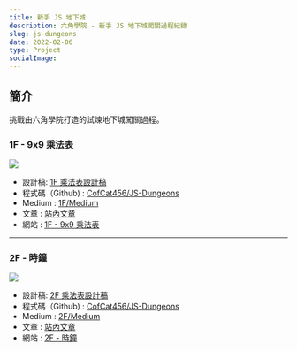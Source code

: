 ```yaml
---
title: 新手 JS 地下城
description: 六角學院 - 新手 JS 地下城闖關過程紀錄
slug: js-dungeons
date: 2022-02-06
type: Project
socialImage:
---
```


## 簡介

挑戰由六角學院打造的試煉地下城闖關過程。

### 1F - 9x9 乘法表

![](https://cdn-images-1.medium.com/max/800/1*Jzgsv9EDB6crgxrVJCUY1g.png)

- 設計稿: [1F 乘法表設計稿](https://xd.adobe.com/spec/256981fc-ef65-4d9b-773c-45d8ef0353c6-5358/screen/50fba855-bde7-4771-b73c-3fd839418cf0/)
- 程式碼（Github) : [CofCat456/JS-Dungeons](https://github.com/CofCat456/JS-Dungeons/tree/gh-pages/1F)
- Medium : [1F/Medium](https://medium.com/@a25690756/js%E5%9C%B0%E4%B8%8B%E5%9F%8E-1f-9x9-%E4%B9%98%E6%B3%95%E8%A1%A8-4d6cdb771875)
- 文章 : [站內文章](https://www.cofcat.com/posts/js-dungeons-1f)
- 網站 : [1F - 9x9 乘法表](https://cofcat456.github.io/JS-Dungeons/1F/)

---

### 2F - 時鐘

![](https://cdn-images-1.medium.com/max/800/1*l1hApnmk_ZTlJYuRLYAwhg.png)

- 設計稿: [2F 乘法表設計稿](https://xd.adobe.com/spec/43be2f02-1d11-4dfb-4e3d-5c4df1df3896-358f/screen/e7b79d5d-37bb-41f7-8ca2-9df3811589e9/)
- 程式碼（Github) : [CofCat456/JS-Dungeons](https://github.com/CofCat456/JS-Dungeons/tree/gh-pages/2F)
- Medium : [2F/Medium](https://medium.com/@a25690756/%E6%96%B0%E6%89%8B-js-%E5%9C%B0%E4%B8%8B%E5%9F%8E-2f-%E6%99%82%E9%90%98-5beaefb13162)
- 文章 : [站內文章](https://www.cofcat.com/posts/js-dungeons-2f)
- 網站 : [2F - 時鐘](https://cofcat456.github.io/JS-Dungeons/2F/)